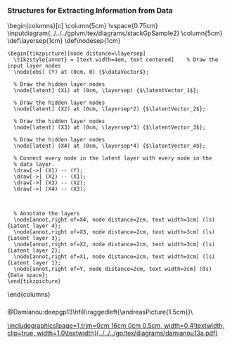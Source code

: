 
### Structures for Extracting Information from Data

\begin{columns}[c]
\column{5cm}
\vspace{0.75cm}
  \inputdiagram{../../../gplvm/tex/diagrams/stackGpSample2}
\column{5cm}
\def\layersep{1cm}
\def\nodesep{1cm}

    \begin{tikzpicture}[node distance=\layersep]
      \tikzstyle{annot} = [text width=4em, text centered]    % Draw the input layer nodes
      \node[obs] (Y) at (0cm, 0) {$\dataVector$};

      % Draw the hidden layer nodes
      \node[latent] (X1) at (0cm, \layersep) {$\latentVector_1$};

      % Draw the hidden layer nodes
      \node[latent] (X2) at (0cm, \layersep*2) {$\latentVector_2$};

      % Draw the hidden layer nodes
      \node[latent] (X3) at (0cm, \layersep*3) {$\latentVector_3$};
      
      % Draw the hidden layer nodes
      \node[latent] (X4) at (0cm, \layersep*4) {$\latentVector_4$};

      % Connect every node in the latent layer with every node in the
      % data layer.
      \draw[->] (X1) -- (Y);
      \draw[->] (X2) -- (X1);
      \draw[->] (X3) -- (X2);
      \draw[->] (X4) -- (X3);



      % Annotate the layers
      \node[annot,right of=X4, node distance=2cm, text width=3cm] (ls) {Latent layer 4};
      \node[annot,right of=X3, node distance=2cm, text width=3cm] (ls) {Latent layer 3};
      \node[annot,right of=X2, node distance=2cm, text width=3cm] (ls) {Latent layer 2};
      \node[annot,right of=X1, node distance=2cm, text width=3cm] (ls) {Latent layer 1};
      \node[annot,right of=Y, node distance=2cm, text width=3cm] (ds) {Data space};
    \end{tikzpicture}

\end{columns}


### 

@Damianou:deepgp13\hfill\raggedleft{\andreasPicture{1.5cm}}\

[\includegraphics[page=1,trim=0cm 16cm 0cm 0.5cm, width=0.4\textwidth, clip=true, width=1.0\textwidth]{../../../gp/tex/diagrams/damianou13a.pdf}](http://jmlr.org/proceedings/papers/v31/damianou13a.pdf)


